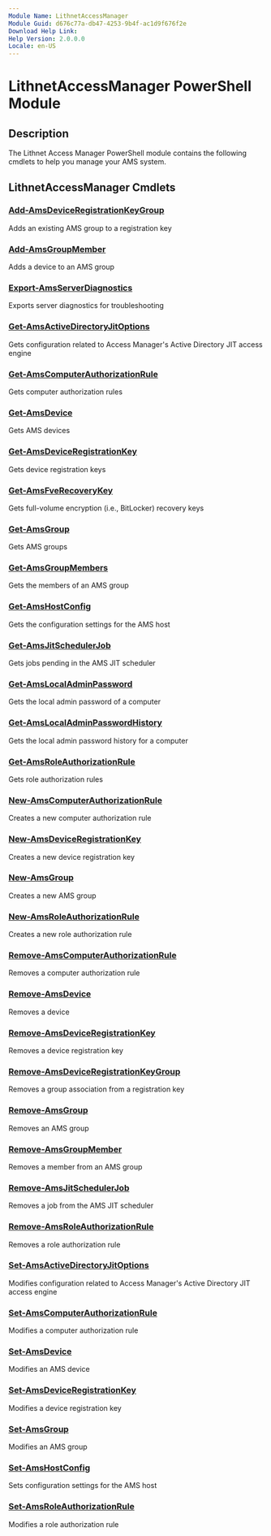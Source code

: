 ```yaml
---
Module Name: LithnetAccessManager
Module Guid: d676c77a-db47-4253-9b4f-ac1d9f676f2e
Download Help Link: 
Help Version: 2.0.0.0
Locale: en-US
---
```


# LithnetAccessManager PowerShell Module
## Description
The Lithnet Access Manager PowerShell module contains the following cmdlets to help you manage your AMS system.

## LithnetAccessManager Cmdlets
### [Add-AmsDeviceRegistrationKeyGroup](Add-AmsDeviceRegistrationKeyGroup.md)
Adds an existing AMS group to a registration key

### [Add-AmsGroupMember](Add-AmsGroupMember.md)
Adds a device to an AMS group

### [Export-AmsServerDiagnostics](Export-AmsServerDiagnostics.md)
Exports server diagnostics for troubleshooting

### [Get-AmsActiveDirectoryJitOptions](Get-AmsActiveDirectoryJitOptions.md)
Gets configuration related to Access Manager's Active Directory JIT access engine

### [Get-AmsComputerAuthorizationRule](Get-AmsComputerAuthorizationRule.md)
Gets computer authorization rules

### [Get-AmsDevice](Get-AmsDevice.md)
Gets AMS devices

### [Get-AmsDeviceRegistrationKey](Get-AmsDeviceRegistrationKey.md)
Gets device registration keys

### [Get-AmsFveRecoveryKey](Get-AmsFveRecoveryKey.md)
Gets full-volume encryption (i.e., BitLocker) recovery keys

### [Get-AmsGroup](Get-AmsGroup.md)
Gets AMS groups

### [Get-AmsGroupMembers](Get-AmsGroupMembers.md)
Gets the members of an AMS group

### [Get-AmsHostConfig](Get-AmsHostConfig.md)
Gets the configuration settings for the AMS host

### [Get-AmsJitSchedulerJob](Get-AmsJitSchedulerJob.md)
Gets jobs pending in the AMS JIT scheduler

### [Get-AmsLocalAdminPassword](Get-AmsLocalAdminPassword.md)
Gets the local admin password of a computer

### [Get-AmsLocalAdminPasswordHistory](Get-AmsLocalAdminPasswordHistory.md)
Gets the local admin password history for a computer

### [Get-AmsRoleAuthorizationRule](Get-AmsRoleAuthorizationRule.md)
Gets role authorization rules

### [New-AmsComputerAuthorizationRule](New-AmsComputerAuthorizationRule.md)
Creates a new computer authorization rule

### [New-AmsDeviceRegistrationKey](New-AmsDeviceRegistrationKey.md)
Creates a new device registration key

### [New-AmsGroup](New-AmsGroup.md)
Creates a new AMS group

### [New-AmsRoleAuthorizationRule](New-AmsRoleAuthorizationRule.md)
Creates a new role authorization rule

### [Remove-AmsComputerAuthorizationRule](Remove-AmsComputerAuthorizationRule.md)
Removes a computer authorization rule

### [Remove-AmsDevice](Remove-AmsDevice.md)
Removes a device

### [Remove-AmsDeviceRegistrationKey](Remove-AmsDeviceRegistrationKey.md)
Removes a device registration key

### [Remove-AmsDeviceRegistrationKeyGroup](Remove-AmsDeviceRegistrationKeyGroup.md)
Removes a group association from a registration key

### [Remove-AmsGroup](Remove-AmsGroup.md)
Removes an AMS group

### [Remove-AmsGroupMember](Remove-AmsGroupMember.md)
Removes a member from an AMS group

### [Remove-AmsJitSchedulerJob](Remove-AmsJitSchedulerJob.md)
Removes a job from the AMS JIT scheduler

### [Remove-AmsRoleAuthorizationRule](Remove-AmsRoleAuthorizationRule.md)
Removes a role authorization rule

### [Set-AmsActiveDirectoryJitOptions](Set-AmsActiveDirectoryJitOptions.md)
Modifies configuration related to Access Manager's Active Directory JIT access engine

### [Set-AmsComputerAuthorizationRule](Set-AmsComputerAuthorizationRule.md)
Modifies a computer authorization rule

### [Set-AmsDevice](Set-AmsDevice.md)
Modifies an AMS device

### [Set-AmsDeviceRegistrationKey](Set-AmsDeviceRegistrationKey.md)
Modifies a device registration key

### [Set-AmsGroup](Set-AmsGroup.md)
Modifies an AMS group

### [Set-AmsHostConfig](Set-AmsHostConfig.md)
Sets configuration settings for the AMS host

### [Set-AmsRoleAuthorizationRule](Set-AmsRoleAuthorizationRule.md)
Modifies a role authorization rule

